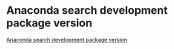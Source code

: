 # Anaconda search development package version
[Anaconda search development package version](https://aiwithcloud.com/?p=1316)
